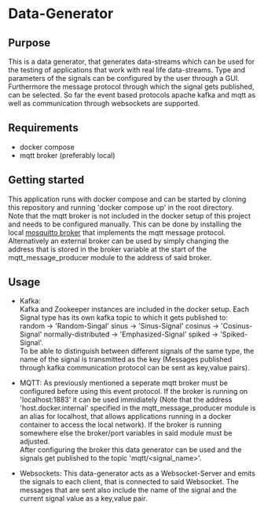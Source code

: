 # Data-Generator #

Purpose
-----

This is a data generator, that generates data-streams which can be used for the testing of applications that work 
with real life data-streams. Type and parameters of the signals can be configured by the user through a GUI. 
Furthermore the message protocol through which the signal gets published, can be selected. 
So far the event based protocols apache kafka and mqtt as well as communication through websockets are supported. 

Requirements
------------
* docker compose  
* mqtt broker (preferably local)


Getting started 
---------------
This application runs with docker compose and can be started by cloning this repository and running 'docker compose up' in the root directory.  
Note that the mqtt broker is not included in the docker setup of this project and needs to be configured manually. 
This can be done by installing the local [mosquitto broker](https://mosquitto.org/download/) that implements the mqtt message protocol. 
Alternatively an external broker can be used by simply changing the address that is stored in the broker variable at the start of the 
mqtt_message_producer module to the address of said broker. 


Usage 
------

* Kafka:  
Kafka and Zookeeper instances are included in the docker setup. Each Signal type has its own kafka topic to which it gets published to:  
random -> 'Random-Singal' sinus -> 'Sinus-Signal' cosinus -> 'Cosinus-Signal' normally-distributed -> 'Emphasized-Signal' spiked -> 'Spiked-Signal'.  
To be able to distinguish between different signals of the same type, the name of the signal is transmitted as the key (Messages published through 
kafka communication protocol can be sent as key,value pairs).

* MQTT:
As previously mentioned a seperate mqtt broker must be configured before using this event protocol. If the broker is running on 'localhost:1883' it can be
used immidiately (Note that the address 'host.docker.internal' specified in the mqtt_message_producer module is an alias for localhost, that allows
applications running in a docker container to access the local network). If the broker is 
running somewhere else the broker/port variables in said module must be adjusted.  
After configuring the broker this data generator can be used and the signals get published to the topic 'mqtt/<signal_name>'.

* Websockets: 
This data-generator acts as a Websocket-Server and emits the signals to each client, that is connected to said Websocket. The messages that 
are sent also include the name of the signal and the current signal value as a key,value pair.
